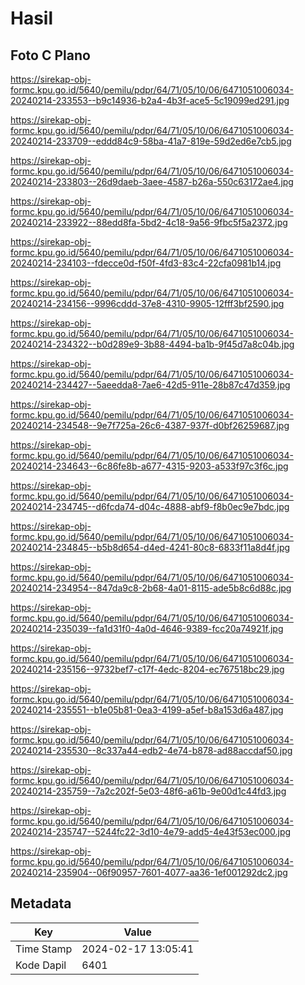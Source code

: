 # Hasil

## Foto C Plano

https://sirekap-obj-formc.kpu.go.id/5640/pemilu/pdpr/64/71/05/10/06/6471051006034-20240214-233553--b9c14936-b2a4-4b3f-ace5-5c19099ed291.jpg

https://sirekap-obj-formc.kpu.go.id/5640/pemilu/pdpr/64/71/05/10/06/6471051006034-20240214-233709--eddd84c9-58ba-41a7-819e-59d2ed6e7cb5.jpg

https://sirekap-obj-formc.kpu.go.id/5640/pemilu/pdpr/64/71/05/10/06/6471051006034-20240214-233803--26d9daeb-3aee-4587-b26a-550c63172ae4.jpg

https://sirekap-obj-formc.kpu.go.id/5640/pemilu/pdpr/64/71/05/10/06/6471051006034-20240214-233922--88edd8fa-5bd2-4c18-9a56-9fbc5f5a2372.jpg

https://sirekap-obj-formc.kpu.go.id/5640/pemilu/pdpr/64/71/05/10/06/6471051006034-20240214-234103--fdecce0d-f50f-4fd3-83c4-22cfa0981b14.jpg

https://sirekap-obj-formc.kpu.go.id/5640/pemilu/pdpr/64/71/05/10/06/6471051006034-20240214-234156--9996cddd-37e8-4310-9905-12fff3bf2590.jpg

https://sirekap-obj-formc.kpu.go.id/5640/pemilu/pdpr/64/71/05/10/06/6471051006034-20240214-234322--b0d289e9-3b88-4494-ba1b-9f45d7a8c04b.jpg

https://sirekap-obj-formc.kpu.go.id/5640/pemilu/pdpr/64/71/05/10/06/6471051006034-20240214-234427--5aeedda8-7ae6-42d5-911e-28b87c47d359.jpg

https://sirekap-obj-formc.kpu.go.id/5640/pemilu/pdpr/64/71/05/10/06/6471051006034-20240214-234548--9e7f725a-26c6-4387-937f-d0bf26259687.jpg

https://sirekap-obj-formc.kpu.go.id/5640/pemilu/pdpr/64/71/05/10/06/6471051006034-20240214-234643--6c86fe8b-a677-4315-9203-a533f97c3f6c.jpg

https://sirekap-obj-formc.kpu.go.id/5640/pemilu/pdpr/64/71/05/10/06/6471051006034-20240214-234745--d6fcda74-d04c-4888-abf9-f8b0ec9e7bdc.jpg

https://sirekap-obj-formc.kpu.go.id/5640/pemilu/pdpr/64/71/05/10/06/6471051006034-20240214-234845--b5b8d654-d4ed-4241-80c8-6833f11a8d4f.jpg

https://sirekap-obj-formc.kpu.go.id/5640/pemilu/pdpr/64/71/05/10/06/6471051006034-20240214-234954--847da9c8-2b68-4a01-8115-ade5b8c6d88c.jpg

https://sirekap-obj-formc.kpu.go.id/5640/pemilu/pdpr/64/71/05/10/06/6471051006034-20240214-235039--fa1d31f0-4a0d-4646-9389-fcc20a74921f.jpg

https://sirekap-obj-formc.kpu.go.id/5640/pemilu/pdpr/64/71/05/10/06/6471051006034-20240214-235156--9732bef7-c17f-4edc-8204-ec767518bc29.jpg

https://sirekap-obj-formc.kpu.go.id/5640/pemilu/pdpr/64/71/05/10/06/6471051006034-20240214-235551--b1e05b81-0ea3-4199-a5ef-b8a153d6a487.jpg

https://sirekap-obj-formc.kpu.go.id/5640/pemilu/pdpr/64/71/05/10/06/6471051006034-20240214-235530--8c337a44-edb2-4e74-b878-ad88accdaf50.jpg

https://sirekap-obj-formc.kpu.go.id/5640/pemilu/pdpr/64/71/05/10/06/6471051006034-20240214-235759--7a2c202f-5e03-48f6-a61b-9e00d1c44fd3.jpg

https://sirekap-obj-formc.kpu.go.id/5640/pemilu/pdpr/64/71/05/10/06/6471051006034-20240214-235747--5244fc22-3d10-4e79-add5-4e43f53ec000.jpg

https://sirekap-obj-formc.kpu.go.id/5640/pemilu/pdpr/64/71/05/10/06/6471051006034-20240214-235904--06f90957-7601-4077-aa36-1ef001292dc2.jpg


## Metadata

| Key        | Value               |
| ---------- | ------------------- |
| Time Stamp | 2024-02-17 13:05:41 |
| Kode Dapil | 6401                |



